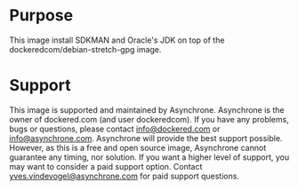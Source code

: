 # Purpose

This image install SDKMAN and Oracle's JDK on top of the dockeredcom/debian-stretch-gpg image.


# Support

This image is supported and maintained by Asynchrone.  Asynchrone is the owner of dockered.com (and user dockeredcom). If you have any problems, bugs or questions, please contact info@dockered.com or info@asynchrone.com. Asynchrone will provide the best support possible. However, as this is a free and open source image, Asynchrone cannot guarantee any timing, nor solution. If you want a higher level of support, you may want to consider a paid support option. Contact yves.vindevogel@asynchrone.com for paid support questions.
